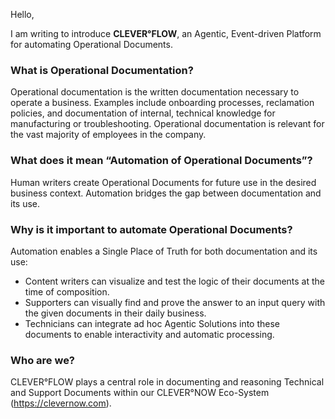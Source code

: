 Hello,

I am writing to introduce **CLEVER°FLOW**, an Agentic, Event-driven Platform for automating Operational Documents.

### What is Operational Documentation?
Operational documentation is the written documentation necessary to operate a business. Examples include onboarding processes, reclamation policies, and documentation of internal, technical knowledge for manufacturing or troubleshooting. 
Operational documentation is relevant for the vast majority of employees in the company.

### What does it mean “Automation of Operational Documents”?
Human writers create Operational Documents for future use in the desired business context. 
Automation bridges the gap between documentation and its use.

### Why is it important to automate Operational Documents?
Automation enables a Single Place of Truth for both documentation and its use:
- Content writers can visualize and test the logic of their documents at the time of composition.
- Supporters can visually find and prove the answer to an input query with the given documents in their daily business.
- Technicians can integrate ad hoc Agentic Solutions into these documents to enable interactivity and automatic processing.

### Who are we?
CLEVER°FLOW plays a central role in documenting and reasoning Technical and Support Documents within our CLEVER°NOW Eco-System (https://clevernow.com).
